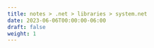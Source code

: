 ```yaml
---
title: notes > .net > libraries > system.net
date: 2023-06-06T00:00:00-06:00
draft: false
weight: 1
---
```


